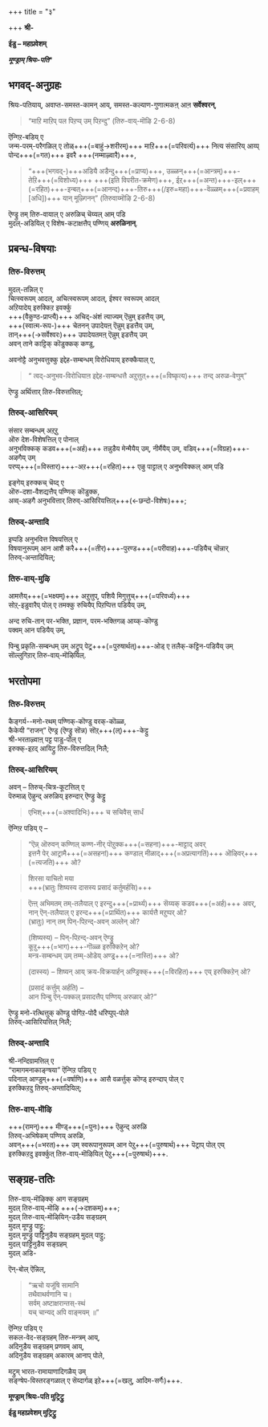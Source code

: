 +++
title = "३"

+++
**श्री-**  

**ईडु – महाप्रवेशम्**  

***मूण्ड्राम् श्रियः-पति****  

## भगवद्-अनुग्रहः
<div class="js_include" url="/bhAShAntaram/tamiL/padyam/shrIvaiShNava/4k-divya-prabandha/sarva-prastutiH/23_tiruvAymoLHi_-_nammALHvAr_2791-3892/bhagavad-viShayam/12k_vAdikesari-jIyar__36k_IDu_nam-piLLai_vaDakkut-tiru-vIdi-piLLai/00/00_36k_praveshaH/shriyaH-patiyAna.md" newLevelForH1="5" includeTitle="false"> 

श्रियः-पतियाय्, अवाप्त-समस्त-कामन् आय्, समस्त-कल्याण-गुणात्मकऩ् आऩ **सर्वेश्वरन्**,  

> “माऱि माऱिप् पल पिऱप्प् उम् पिऱन्दु” (तिरु-वाय्-मॊऴि 2-6-8) 

ऎन्गिऱ-बडिय् ए  
जन्म-परम्-परैगळिल् ए तोळ्+++(=बाहुं→शरीरम्)+++ माऱि+++(=परिवर्त्य)+++ नित्य संसारिय् आय्प् पोन्द+++(=गत)+++ इवरै +++(नम्माऴ्वारै)+++,  
</div>

> “+++(भगवद्-)+++अडियै अडैन्दु+++(=प्राप्य)+++, उळ्ळन्+++(=आन्त्रम्)+++-तेऱि+++(=विशोध्य)+++ +++(इति विपरीत-क्रमेण)+++, ईऱ्+++(=अन्त)+++-इल्+++(=रहित)+++-इन्बत्+++(=आनन्द)+++-तिरु+++(/इरु=महा)+++-वॆळ्ळम्+++(=प्रवाहम् [अधि])+++ यान् मूऴ्गिनन्” (तिरुवाय्मॊऴि 2-6-8) 

ऎण्ड्रु तम् तिरु-वायाल् ए अरुळिच् चॆय्यल् आम् पडि  
मुदल्-अडियिल् ए विशेष-कटाक्षत्तैप् पण्णिय् **अरुळिनान्**. 

## प्रबन्ध-विषयाः
### तिरु-विरुत्तम्
मुदल्-तन्निल् ए  
चित्स्वरूपम् आदल्, अचित्स्वरूपम् आदल्, ईश्वर स्वरूपम् आदल्  
अऱियादेय् इरुक्किऱ इवर्क्कु  
+++(वैकुण्ठ-प्राप्त्यै)+++ अचिद्-अंशं त्याज्यम् ऎन्नुम् इडत्तैय् उम्,  
+++(स्वात्म-रूप-)+++ चेतनन् उपादेयऩ् ऎन्नुम् इडत्तैय् उम्,  
तान्+++(→सर्वेश्वरः)+++ उपादेयतमऩ् ऎन्नुम् इडत्तैय् उम्  
अवन् ताने काट्टिक् कॊडुक्कक् कण्डु,  

अवनोट्टै अनुभवत्तुक्कु इद्देह-सम्बन्धम् विरोधियाय् इरुक्कैयाल् ए,  

> “ त्वद्-अनुभव-विरोधियाऩ इद्देह-सम्बन्धत्तै अऱुत्तुत्+++(=विष्कृत्य)+++ तन्द् अरुळ-वेणुम्” 

ऎण्ड्रु अर्थित्तार् तिरु-विरुत्तत्तिल्;  

### तिरुव्-आसिरियम्
संसार सम्बन्धम् अऱ्‌ऱु  
ऒरु देश-विशेषत्तिल् ए पोनाल्  
अनुभविक्कक् कडव+++(=अर्ह)+++ तन्नुडैय मेन्मैयैय् उम्, नीर्मैयैय् उम्, वडिव्+++(=विग्रह)+++-अऴगैय् उम्  
परप्प्+++(=विस्तार)+++-अऱ+++(=रहित)+++ एऴु पाट्टाल् ए अनुभविक्कल् आम् पडि  

इङ्गेय् इरुक्कच् चॆय्द् ए  
ऒरु-दशा-वैशद्यत्तैप् पण्णिक् कॊडुक्क,  
अव्व्-अऴगै अनुभवित्तार् तिरुव्-आसिरियत्तिल्+++(←छन्दो-विशेषः)+++; 

### तिरुव्-अन्तादि
इप्पडि अनुभवित्त विषयत्तिल् ए  
विषयानुरूपम् आन आशै करै+++(=तीर)+++-पुरण्ड+++(=परीवाह)+++-पडियैच् चॊन्नार्  
तिरुव्-अन्तादियिल्; 


### तिरु-वाय्-मुऴि
आमत्तैय्+++(=भक्ष्यम्)+++ अऱुत्तुप्, पशियै मिगुत्तुच्+++(=परिवर्ध्य)+++  
सोऱ्-इडुवारैप् पोल् ए तमक्कु रुचियैप् पिऱप्पित्त पडियैय् उम्,  

अन्द रुचि-तान् पर-भक्ति, प्रज्ञान, परम-भक्तिगळ् आय्क्-कॊण्डु  
पक्वम् आन पडियैय् उम्,  

पिन्बु प्रकृति-सम्बन्धम् उम् अट्रुप् पेट्र्+++(=पुरुषार्थत्)+++-ओड् ए तलैक्-कट्टिन-पडियैय् उम् सॊल्लुगिऱार् तिरु-वाय्-मॊऴियिल्.  

## भरतोपमा
### तिरु-विरुत्तम्
कैङ्गर्य--मनो-रथम् पण्णिक्-कॊण्डु वरक्-कॊळ्ळ,  
कैकेयी “राजन्” ऎण्ड्र (ऎण्ड्रु सॊन्न) सॊऱ्‌+++(ल्)+++-केट्टु  
श्री-भरताऴ्वाऩ् पट्ट पाडु-पोल् ए  
इरुक्क्-इऱद् आयिट्रु तिरु-विरुत्तदिल् निलै; 

### तिरुव्-आसिरियम्
अवन् – तिरुच्-चित्र-कूटत्तिल् ए  
पॆरुमाळ् ऎऴुन्द् अरुळिय् इरुन्दार् ऎण्ड्रु केट्टु 

> एभिश्+++(=अश्वादिभिः)+++ च सचिवैस् सार्धं  


ऎन्गिऱ पडिय् ए –  

> “ऎन्न् ऒरुवन् कण्णिल् कण्ण-नीर् पॊऱुक्क+++(=सहना)+++-माट्टाद् अवर्  
> इत्तनै पेर् आट्रामै+++(=असहनां)+++ कण्डाल् मीळाद्+++(=अप्रत्यागतिं)+++ ऒऴिवर्+++(=त्यजति)+++ ओ? 

> शिरसा याचितो मया  
> +++(भ्रातुः शिष्यस्य दासस्य प्रसादं कर्तुमर्हसि)+++

> ऎऩ्ऩ् अभिमतम् तम्-तलैयाल् ए इरन्दु+++(=प्रार्थ्य)+++ सॆय्यक् कडव+++(=अर्ह)+++ अवर्, 
> नान् ऎन्-तलैयाल् ए इरन्द+++(=प्रार्थित)+++ कार्यत्तै मऱुप्पर् ओ?  
> (भ्रातुः) नान् तम् पिन्-पिऱन्द्-अवन् अल्लेन् ओ?  
> 
> (शिष्यस्य) – पिन्-पिऱन्द्-अवन् ऎण्ड्रु  
> कूऱु+++(=भाग)+++-गॊळ्ळ इरुक्किऱेन् ओ?  
> मन्त्र-सम्बन्धम् उम् तम्म्-ओडेय् अण्ड्र्+++(=नास्ति)+++ ओ? 
> 
> (दास्स्य) – शिष्यन् आय्  क्रय-विक्रयार्हन् अण्ड्रिक्क्+++(=विरहित)+++ एय् इरुक्किऱेन् ओ? 
> 
> (प्रसादं कर्त्तुम् अर्हति) –  
> आन पिन्बु ऎन्-पक्कल् प्रसादत्तैप् पण्णिय् अरुळार् ओ?” 

ऎण्ड्रु मनो-रत्थित्तुक् कॊण्डु पोगिऱ-पोदै धरिप्पुप्-पोले  
तिरुव्-आसिरियत्तिल् निलै; 

### तिरुव्-अन्तादि
श्री-नन्दिग्रामत्तिल् ए  
“रामागमनाकाङ्ग्षया” ऎन्गिऱ पडिय् ए  
पदिनाल् आण्डुम्+++(=वर्षाणि)+++ आसै वळर्त्तुक् कॊण्ड् इरुन्दाप् पोल् ए  
इरुक्किऱदु तिरुव्-अन्तादियिल्; 

### तिरु-वाय्-मॊऴि
+++(रामन्)+++ मीण्ड्+++(=पुनः)+++ ऎऴुन्द् अरुळि  
तिरुव्-अभिषेकम् पण्णिय् अरुळि,  
अवन्+++(=भरत)+++ उम् स्वरूपानुरूपम् आन पेऱु+++(=पुरुषार्थ)+++  पॆट्राप् पोल् एय्  
इरुक्किऱदु इवर्क्कुत् तिरु-वाय्-मॊऴियिल् पेऱु+++(=पुरुषार्थ)+++.  

## सङ्ग्रह-ततिः
तिरु-वाय्-मॊऴिक्क् आग सङ्ग्रहम्  
मुदल् तिरु-वाय्-मॊऴि +++(→दशकम्)+++;  
मुदल् तिरु-वाय्-मॊऴियिन्-उडैय सङ्ग्रहम्  
मुदल् मूण्ड्रु पाट्टु;  
मुदल् मूण्ड्रु पाट्टिनुडैय सङ्ग्रहम् मुदल् पाट्टु;  
मुदल् पाट्टिनुडैय सङ्ग्रहम्  
मुदल् अडि-  

ऎन्-बोल् ऎन्निल्, 

> “ऋचो यजूंषि सामानि  
तथैवाथर्वणानि च।  
सर्वम् अष्टाक्षरान्तस्-स्थं  
यच् चान्यद् अपि वाङ्मयम् ॥” 

ऎन्गिऱ पडिय् ए  
सकल-वेद-सङ्ग्रहम् तिरु-मन्त्रम् आय्,  
अदिनुडैय सङ्ग्रहम् प्रणवम् आय्,  
अदिनुडैय सङ्ग्रहम् अकारम् आनाप् पोले, 

मट्रुम् भारत-रामायाणादिगळैय् उम्  
सङ्ग्षेप-विस्तरङ्गळाल् ए सॆय्दार्गळ् इऱे+++(=खलु, आदिम-सर्गैः)+++.  

**मूण्ड्राम् श्रियः-पति मुट्रिट्रु**  

**ईडु महाप्रवेशम् मुट्रिट्रु**  
